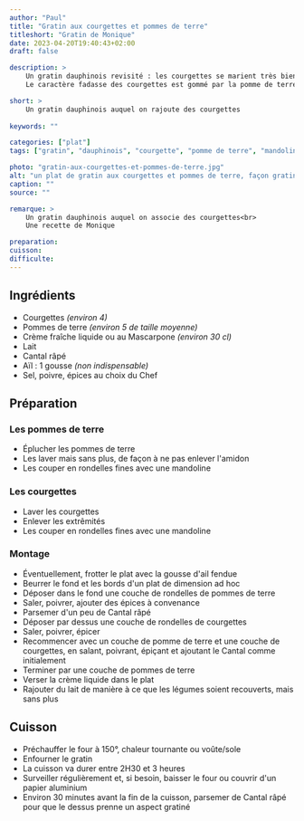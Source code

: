 ```yaml
---
author: "Paul"
title: "Gratin aux courgettes et pommes de terre"
titleshort: "Gratin de Monique"
date: 2023-04-20T19:40:43+02:00
draft: false

description: >
    Un gratin dauphinois revisité : les courgettes se marient très bien avec les pommes de terre.<br>
    Le caractère fadasse des courgettes est gommé par la pomme de terre qui va donner du corps à ce plat toutes saisons.

short: >
    Un gratin dauphinois auquel on rajoute des courgettes
    
keywords: ""

categories: ["plat"]
tags: ["gratin", "dauphinois", "courgette", "pomme de terre", "mandoline", "crème", "lait", "cantal"]

photo: "gratin-aux-courgettes-et-pommes-de-terre.jpg"
alt: "un plat de gratin aux courgettes et pommes de terre, façon gratin dauphinois"
caption: ""
source: ""

remarque: >
    Un gratin dauphinois auquel on associe des courgettes<br>
    Une recette de Monique

preparation: 
cuisson: 
difficulte:
---
```



## Ingrédients
- Courgettes *(environ 4)*
- Pommes de terre *(environ 5 de taille moyenne)*
- Crème fraîche liquide ou au Mascarpone *(environ 30 cl)*
- Lait
- Cantal râpé
- Aïl : 1 gousse *(non indispensable)*
- Sel, poivre, épices au choix du Chef
## Préparation
### Les pommes de terre
- Éplucher les pommes de terre
- Les laver mais sans plus, de façon à ne pas enlever l'amidon
- Les couper en rondelles fines avec une mandoline
### Les courgettes
- Laver les courgettes
- Enlever les extrêmités
- Les couper en rondelles fines avec une mandoline
### Montage
- Éventuellement, frotter le plat avec la gousse d'ail fendue
- Beurrer le fond et les bords d'un plat de dimension ad hoc
- Déposer dans le fond une couche de rondelles de pommes de terre
- Saler, poivrer, ajouter des épices à convenance
- Parsemer d'un peu de Cantal râpé
- Déposer par dessus une couche de rondelles de courgettes
- Saler, poivrer, épicer
- Recommencer avec un couche de pomme de terre et une couche de courgettes, en salant, poivrant, épiçant et ajoutant le Cantal comme initialement
- Terminer par une couche de pommes de terre
- Verser la crème liquide dans le plat
- Rajouter du lait de manière à ce que les légumes soient recouverts, mais sans plus
## Cuisson
- Préchauffer le four à 150°, chaleur tournante ou voûte/sole
- Enfourner le gratin
- La cuisson va durer entre 2H30 et 3 heures
- Surveiller régulièrement et, si besoin, baisser le four ou couvrir d'un papier aluminium
- Environ 30 minutes avant la fin de la cuisson, parsemer de Cantal râpé pour que le dessus prenne un aspect gratiné

